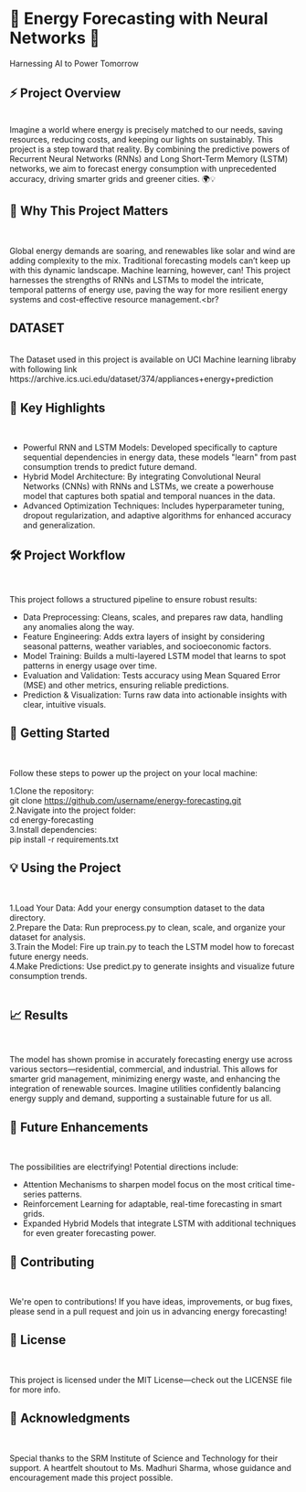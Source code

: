 <h1>🔋 Energy Forecasting with Neural Networks 🔋</h1> Harnessing AI to Power Tomorrow

<h2>⚡️ Project Overview </h2><br>
Imagine a world where energy is precisely matched to our needs, saving resources, reducing costs, and keeping our lights on sustainably. This project is a step toward that reality. By combining the predictive powers of Recurrent Neural Networks (RNNs) and Long Short-Term Memory (LSTM) networks, we aim to forecast energy consumption with unprecedented accuracy, driving smarter grids and greener cities. 🌍💡<br>

<h2>🎯 Why This Project Matters</h2><br>

Global energy demands are soaring, and renewables like solar and wind are adding complexity to the mix. Traditional forecasting models can’t keep up with this dynamic landscape. Machine learning, however, can! This project harnesses the strengths of RNNs and LSTMs to model the intricate, temporal patterns of energy use, paving the way for more resilient energy systems and cost-effective resource management.<br?

<h2> DATASET </h2><br>
The Dataset used in this project is available on UCI Machine learning libraby with following link<br>
https://archive.ics.uci.edu/dataset/374/appliances+energy+prediction

<h2>🌟 Key Highlights </h2><br>

* Powerful RNN and LSTM Models: Developed specifically to capture sequential dependencies in energy data, these models "learn" from past consumption trends to predict future demand.<br>
* Hybrid Model Architecture: By integrating Convolutional Neural Networks (CNNs) with RNNs and LSTMs, we create a powerhouse model that captures both spatial and temporal nuances in the data.<br>
* Advanced Optimization Techniques: Includes hyperparameter tuning, dropout regularization, and adaptive algorithms for enhanced accuracy and generalization.<br>

<h2>🛠 Project Workflow</h2><br>

This project follows a structured pipeline to ensure robust results:<br>
* Data Preprocessing: Cleans, scales, and prepares raw data, handling any anomalies along the way.<br>
* Feature Engineering: Adds extra layers of insight by considering seasonal patterns, weather variables, and socioeconomic factors.<br>
* Model Training: Builds a multi-layered LSTM model that learns to spot patterns in energy usage over time.<br>
* Evaluation and Validation: Tests accuracy using Mean Squared Error (MSE) and other metrics, ensuring reliable predictions.<br>
* Prediction & Visualization: Turns raw data into actionable insights with clear, intuitive visuals.<br>

<h2>🚀 Getting Started</h2><br>

Follow these steps to power up the project on your local machine:<br>

1.Clone the repository:<br>
    git clone https://github.com/username/energy-forecasting.git<br>
2.Navigate into the project folder:<br>
    cd energy-forecasting<br>
3.Install dependencies:<br>
    pip install -r requirements.txt<br>

<h2>💡 Using the Project</h2> <br>

1.Load Your Data: Add your energy consumption dataset to the data directory.<br>
2.Prepare the Data: Run preprocess.py to clean, scale, and organize your dataset for analysis.<br>
3.Train the Model: Fire up train.py to teach the LSTM model how to forecast future energy needs.<br>
4.Make Predictions: Use predict.py to generate insights and visualize future consumption trends.<br><br>

<h2>📈 Results</h2><br>

The model has shown promise in accurately forecasting energy use across various sectors—residential, commercial, and industrial. This allows for smarter grid management, minimizing energy waste, and enhancing the integration of renewable sources. Imagine utilities confidently balancing energy supply and demand, supporting a sustainable future for us all.<br>

<h2>🚀 Future Enhancements</h2><br>

The possibilities are electrifying! Potential directions include:<br>
* Attention Mechanisms to sharpen model focus on the most critical time-series patterns.<br>
* Reinforcement Learning for adaptable, real-time forecasting in smart grids.<br>
* Expanded Hybrid Models that integrate LSTM with additional techniques for even greater forecasting power.<br>

<h2>🤝 Contributing</h2><br>

We're open to contributions! If you have ideas, improvements, or bug fixes, please send in a pull request and join us in advancing energy forecasting!<br>

<h2>📜 License</h2><br>

This project is licensed under the MIT License—check out the LICENSE file for more info.<br>

<h2>🙏 Acknowledgments</h2><br>

Special thanks to the SRM Institute of Science and Technology for their support. A heartfelt shoutout to Ms. Madhuri Sharma, whose guidance and encouragement made this project possible.
